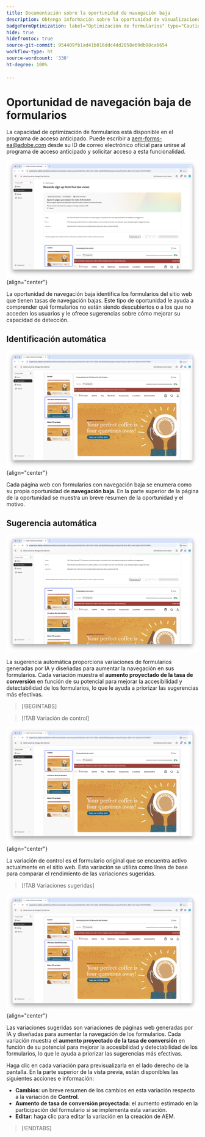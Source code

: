 ```yaml
---
title: Documentación sobre la oportunidad de navegación baja
description: Obtenga información sobre la oportunidad de visualizaciones bajas y cómo utilizarla para mejorar la participación de los formularios en su sitio web.
badgeFormOptimization: label="Optimización de formularios" type="Caution" url="../../opportunity-types/form-optimization.md" tooltip="Optimización de formularios"
hide: true
hidefromtoc: true
source-git-commit: 954409fb1ad41b016ddc4dd2058e69db98ca6654
workflow-type: ht
source-wordcount: '330'
ht-degree: 100%

---
```



# Oportunidad de navegación baja de formularios

<span class="preview"> La capacidad de optimización de formularios está disponible en el programa de acceso anticipado. Puede escribir a aem-forms-ea@adobe.com desde su ID de correo electrónico oficial para unirse al programa de acceso anticipado y solicitar acceso a esta funcionalidad. </span>

![Oportunidad de navegación baja](./assets/low-navigation/hero.png){align="center"}

La oportunidad de navegación baja identifica los formularios del sitio web que tienen tasas de navegación bajas. Este tipo de oportunidad le ayuda a comprender qué formularios no están siendo descubiertos o a los que no acceden los usuarios y le ofrece sugerencias sobre cómo mejorar su capacidad de detección.

## Identificación automática

![Navegación baja de autoidentificación](./assets/low-navigation/auto-identify.png){align="center"}

Cada página web con formularios con navegación baja se enumera como su propia oportunidad de **navegación baja**. En la parte superior de la página de la oportunidad se muestra un breve resumen de la oportunidad y el motivo.

## Sugerencia automática

![Navegación baja de sugerencia automática](./assets/low-navigation/auto-suggest.png)

La sugerencia automática proporciona variaciones de formularios generadas por IA y diseñadas para aumentar la navegación en sus formularios. Cada variación muestra el **aumento proyectado de la tasa de conversión** en función de su potencial para mejorar la accesibilidad y detectabilidad de los formularios, lo que le ayuda a priorizar las sugerencias más efectivas.

>[!BEGINTABS]

>[!TAB Variación de control]

![Variaciones de control](./assets/low-navigation/control-variation.png){align="center"}

La variación de control es el formulario original que se encuentra activo actualmente en el sitio web. Esta variación se utiliza como línea de base para comparar el rendimiento de las variaciones sugeridas.

>[!TAB Variaciones sugeridas]

![Variaciones sugeridas](./assets/low-navigation/suggested-variations.png){align="center"}

Las variaciones sugeridas son variaciones de páginas web generadas por IA y diseñadas para aumentar la navegación de los formularios. Cada variación muestra el **aumento proyectado de la tasa de conversión** en función de su potencial para mejorar la accesibilidad y detectabilidad de los formularios, lo que le ayuda a priorizar las sugerencias más efectivas.

Haga clic en cada variación para previsualizarla en el lado derecho de la pantalla. En la parte superior de la vista previa, están disponibles las siguientes acciones e información:

* **Cambios**: un breve resumen de los cambios en esta variación respecto a la variación de **Control**.
* **Aumento de tasa de conversión proyectada**: el aumento estimado en la participación del formulario si se implementa esta variación.
* **Editar**: haga clic para editar la variación en la creación de AEM.

>[!ENDTABS]

<!-- 

## Auto-optimize

[!BADGE Ultimate]{type=Positive tooltip="Ultimate"}

![Auto-optimize low navigation](./assets/low-views/auto-optimize.png){align="center"}

Sites Optimizer Ultimate adds the ability to deploy auto-optimization for the issues found by the low navigation opportunity.

>[!BEGINTABS]

>[!TAB Test multiple]


>[!TAB Publish selected]

{{auto-optimize-deploy-optimization-slack}}

>[!TAB Request approval]

{{auto-optimize-request-approval}}

>[!ENDTABS]

-->
